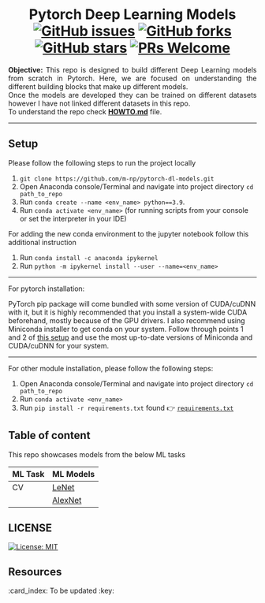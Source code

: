 <h1 align = "center">
  Pytorch Deep Learning Models <br>
  <a href="https://github.com/m-np/pytorch-dl-models/issues"><img alt="GitHub issues" src="https://img.shields.io/github/issues/m-np/pytorch-dl-models?logo=git&style=plastic"></a>
  <a href="https://github.com/m-np/pytorch-dl-models/network"><img alt="GitHub forks" src="https://img.shields.io/github/forks/m-np/pytorch-dl-models?style=plastic&logo=github"></a>
  <a href="https://github.com/m-np/pytorch-dl-models/stargazers"><img alt="GitHub stars" src="https://img.shields.io/github/stars/m-np/pytorch-dl-models?style=plastic&logo=github"></a>
  <a href="https://makeapullrequest.com/"><img alt="PRs Welcome" src="https://img.shields.io/badge/PRs-welcome-brightgreen.svg?style=plastic&logo=open-source-initiative"></a>
</h1>

<div align = "justify">

**Objective:** This repo is designed to build different Deep Learning models from scratch in Pytorch. Here, we are focused on understanding the different building blocks that make up different models. </br>
Once the models are developed they can be trained on different datasets however I have not linked different datasets in this repo. </br>
To understand the repo check [**HOWTO.md**](./HOWTO.md) file.

---

</div>

## Setup

Please follow the following steps to run the project locally <br/>

1. `git clone https://github.com/m-np/pytorch-dl-models.git`
2. Open Anaconda console/Terminal and navigate into project directory `cd path_to_repo`
3. Run `conda create --name <env_name> python==3.9`.
4. Run `conda activate <env_name>` (for running scripts from your console or set the interpreter in your IDE)

For adding the new conda environment to the jupyter notebook follow this additional instruction
1. Run `conda install -c anaconda ipykernel`
2. Run `python -m ipykernel install --user --name=<env_name>`

-----

For pytorch installation:

PyTorch pip package will come bundled with some version of CUDA/cuDNN with it,
but it is highly recommended that you install a system-wide CUDA beforehand, mostly because of the GPU drivers. 
I also recommend using Miniconda installer to get conda on your system.
Follow through points 1 and 2 of [this setup](https://github.com/Petlja/PSIML/blob/master/docs/MachineSetup.md)
and use the most up-to-date versions of Miniconda and CUDA/cuDNN for your system.

-----

For other module installation, please follow the following steps:
1. Open Anaconda console/Terminal and navigate into project directory `cd path_to_repo`
2. Run `conda activate <env_name>`
3. Run `pip install -r requirements.txt` found 👉 [`requirements.txt`](./requirements.txt)

## Table of content

This repo showcases models from the below ML tasks

| ML Task    | ML Models |
| --------- | ------- |
| CV     | [LeNet](src/models/cv/lenet) |
|        | [AlexNet](src/models/cv/alexnet) |

## LICENSE 

[![License: MIT](https://img.shields.io/badge/License-MIT-yellow.svg)](./LICENSE)


## Resources

<p align = "justify">:card_index: To be updated :key:</p>
